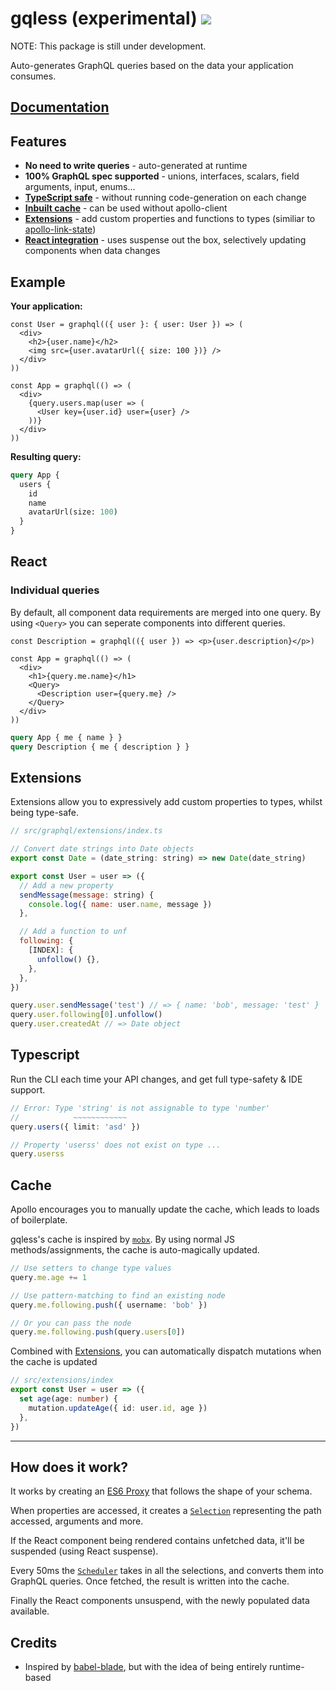 # gqless (experimental) [![](https://img.shields.io/codecov/c/github/samdenty/gqless?token=268b25147b734032ae1a9ef9786844d5)](https://codecov.io/gh/samdenty/gqless)

NOTE: This package is still under development.

Auto-generates GraphQL queries based on the data your application consumes.

## [Documentation](https://gqless.netlify.com)

## Features

- **No need to write queries** - auto-generated at runtime
- **100% GraphQL spec supported** - unions, interfaces, scalars, field arguments, input, enums...
- [**TypeScript safe**](#Typescript) - without running code-generation on each change
- [**Inbuilt cache**](#Cache) - can be used without apollo-client
- [**Extensions**](#Extensions) - add custom properties and functions to types (similiar to [apollo-link-state](https://www.apollographql.com/docs/link/links/state/))
- [**React integration**](#React) - uses suspense out the box, selectively updating components when data changes

## Example

<!-- prettier-ignore -->
**Your application:**

```tsx
const User = graphql(({ user }: { user: User }) => (
  <div>
    <h2>{user.name}</h2>
    <img src={user.avatarUrl({ size: 100 })} />
  </div>
))

const App = graphql(() => (
  <div>
    {query.users.map(user => (
      <User key={user.id} user={user} />
    ))}
  </div>
))
```

**Resulting query:**

```graphql
query App {
  users {
    id
    name
    avatarUrl(size: 100)
  }
}
```

## React

### Individual queries

By default, all component data requirements are merged into one query. By using `<Query>` you can seperate components into different queries.

```tsx
const Description = graphql(({ user }) => <p>{user.description}</p>)

const App = graphql(() => (
  <div>
    <h1>{query.me.name}</h1>
    <Query>
      <Description user={query.me} />
    </Query>
  </div>
))
```

<!-- prettier-ignore -->
```graphql
query App { me { name } }
query Description { me { description } }
```

## Extensions

Extensions allow you to expressively add custom properties to types, whilst being type-safe.

```js
// src/graphql/extensions/index.ts

// Convert date strings into Date objects
export const Date = (date_string: string) => new Date(date_string)

export const User = user => ({
  // Add a new property
  sendMessage(message: string) {
    console.log({ name: user.name, message })
  },

  // Add a function to unf
  following: {
    [INDEX]: {
      unfollow() {},
    },
  },
})

query.user.sendMessage('test') // => { name: 'bob', message: 'test' }
query.user.following[0].unfollow()
query.user.createdAt // => Date object
```

## Typescript

Run the CLI each time your API changes, and get full type-safety & IDE support.

```ts
// Error: Type 'string' is not assignable to type 'number'
//            ~~~~~~~~~~~~
query.users({ limit: 'asd' })

// Property 'userss' does not exist on type ...
query.userss
```

## Cache

Apollo encourages you to manually update the cache, which leads to loads of boilerplate.

gqless's cache is inspired by [`mobx`](https://github.com/mobxjs/mobx). By using normal JS methods/assignments, the cache is auto-magically updated.

```ts
// Use setters to change type values
query.me.age += 1

// Use pattern-matching to find an existing node
query.me.following.push({ username: 'bob' })

// Or you can pass the node
query.me.following.push(query.users[0])
```

Combined with [Extensions](#Extensions), you can automatically dispatch mutations when the cache is updated

```ts
// src/extensions/index
export const User = user => ({
  set age(age: number) {
    mutation.updateAge({ id: user.id, age })
  },
})
```

---

## How does it work?

It works by creating an [ES6 Proxy](https://developer.mozilla.org/en-US/docs/Web/JavaScript/Reference/Global_Objects/Proxy) that follows the shape of your schema.

When properties are accessed, it creates a [`Selection`](https://github.com/samdenty/gqless/tree/master/gqless/src/Selection) representing the path accessed, arguments and more.

If the React component being rendered contains unfetched data, it'll be suspended (using React suspense).

Every 50ms the [`Scheduler`](https://github.com/samdenty/gqless/tree/master/gqless/src/Scheduler) takes in all the selections, and converts them into GraphQL queries. Once fetched, the result is written into the cache.

Finally the React components unsuspend, with the newly populated data available.

## Credits

- Inspired by [babel-blade](https://github.com/sw-yx/babel-blade), but with the idea of being entirely runtime-based
